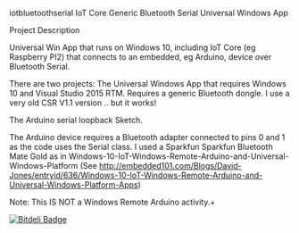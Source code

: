 iotbluetoothserial
IoT Core Generic Bluetooth Serial Universal Windows App


Project Description

 Universal Win App that runs on Windows 10, including IoT Core (eg Raspberry PI2) that connects to an embedded, eg Arduino, device over Bluetooth Serial.

 There are two projects: The Universal Windows App that requires Windows 10 and Visual Studio 2015 RTM. Requires a generic Bluetooth dongle. I use a very old CSR V1.1 version .. but it works!

The Arduino serial loopback Sketch. 

The Arduino device requires a Bluetooth adapter connected to pins 0 and 1 as the code uses the Serial class. I used a Sparkfun Sparkfun Bluetooth Mate Gold as in  Windows-10-IoT-Windows-Remote-Arduino-and-Universal-Windows-Platform (See http://embedded101.com/Blogs/David-Jones/entryid/636/Windows-10-IoT-Windows-Remote-Arduino-and-Universal-Windows-Platform-Apps)


Note: This IS NOT a Windows Remote Arduino activity.+  
 
 


[![Bitdeli Badge](https://d2weczhvl823v0.cloudfront.net/djaus2/iotbluetoothserial/trend.png)](https://bitdeli.com/free "Bitdeli Badge")

